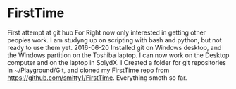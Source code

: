 # FirstTime
First attempt at git hub
For Right now only interested in getting other peoples work. I am studyng up on scripting with bash and python, but not ready to use them yet.
2016-06-20 Installed git on Windows desktop, and the Windows partition on the Toshiba laptop. I can now work on the Desktop computer and on the laptop in SolydX. 
I Created a folder for git repositories in ~/Playground/Git, and cloned my FirstTime repo from https://github.com/smitty1/FirstTime. Everything smoth so far.

